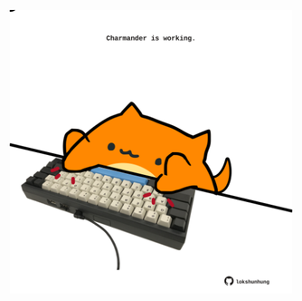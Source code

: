 <!-- built at 22/05/2021, 12:03:31 UTC -->
<p align="center">
  <img width="500" height="500" src="./ReadmeImage.svg">
</p>
